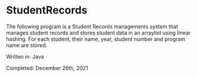 # StudentRecords

The following program is a Student Records managements system that manages student records and stores student data 
in an arraylist using linear hashing. For each student, their name, year, student number and program name are stored.

Written in: Java


Completed: December 26th, 2021
